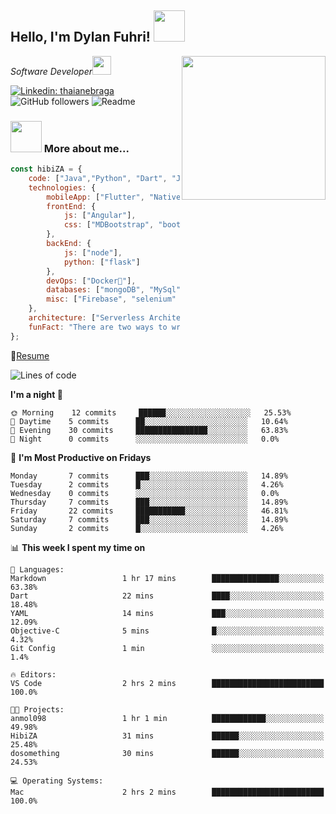 <h2>Hello, I'm Dylan Fuhri! <img src="https://media.giphy.com/media/12oufCB0MyZ1Go/giphy.gif" width="50"></h2>
<img align='right' src="https://media.giphy.com/media/836HiJc7pgzy8iNXCn/giphy.gif" width="230">
<p><em>Software Developer</a><img src="https://media.giphy.com/media/WUlplcMpOCEmTGBtBW/giphy.gif" width="30"> 
</em></p>

[![Linkedin: thaianebraga](https://img.shields.io/badge/-Dylan-blue?style=flat-square&logo=Linkedin&logoColor=white&link=https://www.linkedin.com/in/dylan-fuhri-02b85372/)](https://www.linkedin.com/in/dylan-fuhri-02b85372/)
![GitHub followers](https://img.shields.io/github/followers/HibiZA?style=social)
![Readme](https://github.com/HibiZA/HibiZA/workflows/Readme/badge.svg)

### <img src="https://media.giphy.com/media/VgCDAzcKvsR6OM0uWg/giphy.gif" width="50"> More about me...  

```javascript
const hibiZA = {
    code: ["Java","Python", "Dart", "Javascript", "Typescript"],
    technologies: {
        mobileApp: ["Flutter", "NativeScript"],
        frontEnd: {
            js: ["Angular"],
            css: ["MDBootstrap", "bootstrap"]
        },
        backEnd: {
            js: ["node"],
            python: ["flask"]
        },
        devOps: ["Docker🐳"],
        databases: ["mongoDB", "MySql", "sqlite"],
        misc: ["Firebase", "selenium" ]
    },
    architecture: ["Serverless Architecture", "Mobile App Architecture"],
    funFact: "There are two ways to write error-free programs; only the third one works"
};
```
📝[Resume](https://drive.google.com/file/d/1RjxKCcvUeoyYgnL_eCwQ9zay77Ayr0Xu/view?usp=sharing)
<!--START_SECTION:waka-->
![Lines of code](https://img.shields.io/badge/From%20Hello%20World%20I've%20written-2758%20Lines%20of%20code-blue)

**I'm a night 🦉** 

```text
🌞 Morning    12 commits     ██████░░░░░░░░░░░░░░░░░░░   25.53% 
🌆 Daytime    5 commits      ██░░░░░░░░░░░░░░░░░░░░░░░   10.64% 
🌃 Evening    30 commits     ████████████████░░░░░░░░░   63.83% 
🌙 Night      0 commits      ░░░░░░░░░░░░░░░░░░░░░░░░░   0.0%

```
📅 **I'm Most Productive on Fridays** 

```text
Monday       7 commits      ███░░░░░░░░░░░░░░░░░░░░░░   14.89% 
Tuesday      2 commits      █░░░░░░░░░░░░░░░░░░░░░░░░   4.26% 
Wednesday    0 commits      ░░░░░░░░░░░░░░░░░░░░░░░░░   0.0% 
Thursday     7 commits      ███░░░░░░░░░░░░░░░░░░░░░░   14.89% 
Friday       22 commits     ███████████░░░░░░░░░░░░░░   46.81% 
Saturday     7 commits      ███░░░░░░░░░░░░░░░░░░░░░░   14.89% 
Sunday       2 commits      █░░░░░░░░░░░░░░░░░░░░░░░░   4.26%

```


📊 **This week I spent my time on** 

```text
💬 Languages: 
Markdown                 1 hr 17 mins        ███████████████░░░░░░░░░░   63.38% 
Dart                     22 mins             ████░░░░░░░░░░░░░░░░░░░░░   18.48% 
YAML                     14 mins             ███░░░░░░░░░░░░░░░░░░░░░░   12.09% 
Objective-C              5 mins              █░░░░░░░░░░░░░░░░░░░░░░░░   4.32% 
Git Config               1 min               ░░░░░░░░░░░░░░░░░░░░░░░░░   1.4%

🔥 Editors: 
VS Code                  2 hrs 2 mins        █████████████████████████   100.0%

🐱‍💻 Projects: 
anmol098                 1 hr 1 min          ████████████░░░░░░░░░░░░░   49.98% 
HibiZA                   31 mins             ██████░░░░░░░░░░░░░░░░░░░   25.48% 
dosomething              30 mins             ██████░░░░░░░░░░░░░░░░░░░   24.53%

💻 Operating Systems: 
Mac                      2 hrs 2 mins        █████████████████████████   100.0%

```


<!--END_SECTION:waka-->
